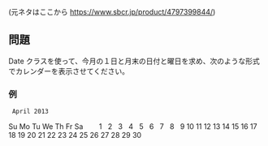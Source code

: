 (元ネタはここから https://www.sbcr.jp/product/4797399844/)

## 問題
Date クラスを使って、今月の１日と月末の日付と曜日を求め、次のような形式でカレンダーを表示させてください。

### 例
     April 2013
 Su Mo Tu We Th Fr Sa
&nbsp;&nbsp;&nbsp;&nbsp;&nbsp;&nbsp;&nbsp;1 &nbsp;&nbsp;2 &nbsp;&nbsp;3 &nbsp;&nbsp;4 &nbsp;&nbsp;5 &nbsp;&nbsp;6
&nbsp;&nbsp;7 &nbsp;&nbsp;8 &nbsp;&nbsp;9 10 11 12 13
14 15 16 17 18 19 20
21 22 23 24 25 26 27
28 29 30
